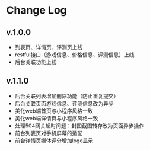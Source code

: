 # Change Log

## v.1.0.0
- 列表页、详情页、评测页上线
- restful接口（游戏信息、价格信息、评测信息）上线
- 后台关联功能上线

## v.1.1.0
- 后台关联列表增加删除功能（防止重复提交）
- 后台关联页面游戏信息、评测信息改为异步
- 美化web端首页与小程序风格一致
- 美化web端详情页与小程序风格一致
- 处理504网关超时问题：封图截图转存改为页面异步操作
- 前台列表页对手机屏幕的适配
- 前台详情页媒体评分增加logo显示